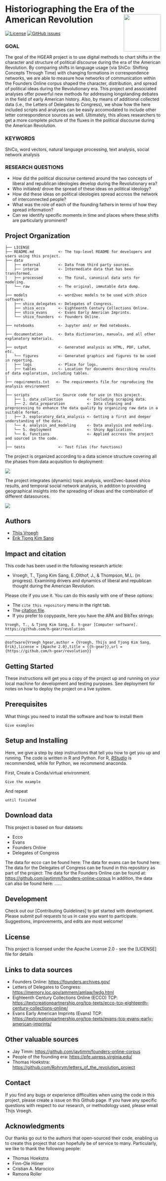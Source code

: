 # Historiographing the Era of the American Revolution <img src="documentation/img/logo.jpg" width="120" align="right" />

[![License](https://img.shields.io/badge/License-Apache%202.0-blue.svg)](LICENSE)
[![GitHub issues](https://img.shields.io/github/issues/username/repo.svg)](https://github.com/h-gear/revolution/issues)


### GOAL
The goal of the HGEAR project is to use digital methods to chart shifts in the character and
structure of political discourse during the era of the American Revolution. By comparing shifts
in language usage (via ShiCo: Shifting Concepts Through Time) with changing formations in 
correspondence networks, we are able to measure how networks of communication within the 
Founders Online corpus shaped the character, distribution, and spread of political ideas 
during the Revolutionary era. This project and associated analyses offer powerful new methods
for addressing longstanding debates in the field of early American history. Also, by 
means of additional collected data (i.e., the Letters of Delegates to Congress), we show how the 
here included scripts and analyses can be easily accomodated to include other letter
correspondence sources as well. Ultimately, this allows researchers to get a more complete picture
of the fluxes in the political discourse during the American Revolution.

### KEYWORDS
ShiCo, word vectors, natural language processing, text analysis, social network analysis

### RESEARCH QUESTIONS
- How did the political discourse centered around the two concepts of liberal and republican ideologies develop during the Revolutionary era?
- Who initiated/ drove the spread of these ideas on political ideology?
- How did these ideas on political ideologies spread accross the network of interconnected people?
- What was the role of each of the founding fathers in terms of how they spread information?
- Can we identify specific moments in time and places where these shifts are particularly prominent?  


## Project Organization

    ├── LICENSE
    ├── README.md           <- The top-level README for developers and users using this project.
    ├── data
    │   ├── external        <- Data from third party sources.
    │   ├── interim         <- Intermediate data that has been transformed.
    │   ├── processed       <- The final, canonical data sets for modeling.
    │   └── raw             <- The original, immutable data dump.
    │
    ├── models              <- word2vec models to be used with shico software.
    │   ├── shico_delegates <- Delegates of Congress.
    │   ├── shico_ecco      <- Eighteenth Century Collections Online.
    │   ├── shico_evans     <- Evans Early American Imprints.
    │   └── shico_founders  <- Founders Online.
    │
    ├── notebooks           <- Jupyter and/ or Rmd notebooks.
    │
    ├── documentation       <- Data dictionaries, manuals, and all other explanatory materials.
    │
    ├── output              <- Generated analysis as HTML, PDF, LaTeX, etc.
    │   └── figures         <- Generated graphics and figures to be used in reporting.
    │   ├── logs            <- Place for logs.
    │   ├── tables          <- Location for documents describing results of data exploration, including tables.
    │
    ├── requirements.txt   <- The requirements file for reproducing the analysis environment
    │
    ├── scripts            <- Source code for use in this project.
    │   ├── 1. data_collection           <- Including scraping data.
    │   ├── 2. data_preparation          <- Data cleaning and preprocessing to enhance the data quality by organizing raw data in a suitable format.
    │   ├── 3. exploratory_data_analysis <- Getting a first and deeper understanding of the data.
    │   └── 4. analysis_and_modeling     <- Data analysis and modeling.
    │   └── 5. deployment                <- Shiny Application.
    │   └── 6. functions                 <- Applied accross the project and sourced in the code.
    │
    ├── tests               <- Test files (for functions)
   

The project is organized according to a data science structure covering all the phases from data acquisition to deployment: 

<img src="documentation/img/Data science lifecycle overview.jpg" />

The project integrates (dynamic) topic analysis, word2vec-based shico results, and temporal social network analysis, in addition
to providing geographical insights into the spreading of ideas and the combination of different datasources.  

<img src="documentation/img/hgear overview2.jpg" />
 
## Authors

- [Thijs Vroegh](https://www.esciencecenter.nl/)
- [Erik Tjong Kim Sang](https://www.esciencecenter.nl/)

## Impact and citation

This code has been used in the following research article:

- Vroegh, T., Tjong Kim Sang, E.,Olthof, J., & Thompson, M.L. (in progress). Examining drivers and dynamics of liberal and republican thought during the American Revolution.


Please cite if you use it. You can do this easily with one of these options:

- The `cite this repository` menu in the right tab.
- The [citation file](./CITATION.cff).
- If you prefer to copypaste, here you have the APA and BibTex strings:

`Vroegh, T., & Tjong Kim Sang, E. h-gear [Computer software]. https://github.com/h-gear/revolution`

---

`@software{Vroegh_hgear,author = {Vroegh, Thijs and Tjong Kim Sang, Erik},license = {Apache 2.0},title = {{h-gear}},url = {https://github.com/h-gear/revolution}}`


## Getting Started

These instructions will get you a copy of the project up and running on your local machine for development and testing purposes. See deployment for notes on how to deploy the project on a live system.

## Prerequisites

What things you need to install the software and how to install them

```
Give examples
```

## Setup and Installing

Here, we give a step by step instructions that tell you how to get you up and running.
The code is written in R and Python. For R, [*RStudio*](https://www.rstudio.com/) is recommended, while for Python, we
recommend anaconda.

First, Create a Conda/virtual environment.

```
Give the example
```

And repeat

```
until finished
```

## Download data

This project is based on four datasets:
- Ecco
- Evans
- Founders Online
- Delegates of Congress

The data for ecco can be found here:
The data for evans can be found here:
The data for the Delegates of Congress can be found in this repository as part of the project:
The data for the Founders Online can be found at: https://github.com/jaytimm/founders-online-corpus
In addition, the data can also be found here: ......

## Development
Check out our [Contributing Guidelines] to get started with development.
Please submit pull requests to us in case you want to participate. Suggestions, improvements, and edits are most welcome!

## License
This project is licensed under the Apache License 2.0 - see the [LICENSE] file for details

## Links to data sources
* Founders Online: https://founders.archives.gov/
* Letters of Delegates to Congress: https://memory.loc.gov/ammem/amlaw/lwdg.html
* Eighteenth Century Collections Online (ECCO) TCP: https://textcreationpartnership.org/tcp-texts/ecco-tcp-eighteenth-century-collections-online/
* Evans Early American Imprints (Evans) TCP: https://textcreationpartnership.org/tcp-texts/evans-tcp-evans-early-american-imprints/

## Other valuable sources
* Jay Timm: https://github.com/jaytimm/founders-online-corpus
* People of the founding era: https://pfe.upress.virginia.edu/
* Thomas Hoekstra: https://github.com/Rohrym/letters_of_the_revolution_project

## Contact
If you find any bugs or experience difficulties when using the code in this project, please create a issue on this Github page. If you have any specific questions with respect to our research, or methodology used, please email Thijs Vroegh.

## Acknowledgments
Our thanks go out to the authors that open-sourced their code, enabling us to create this project that can hopefully be of service to many. Particularly, we like to thank
the following people:
* Thomas Hoekstra
* Finn-Ole Höner
* Cristian A. Marocico
* Ramona Roller

